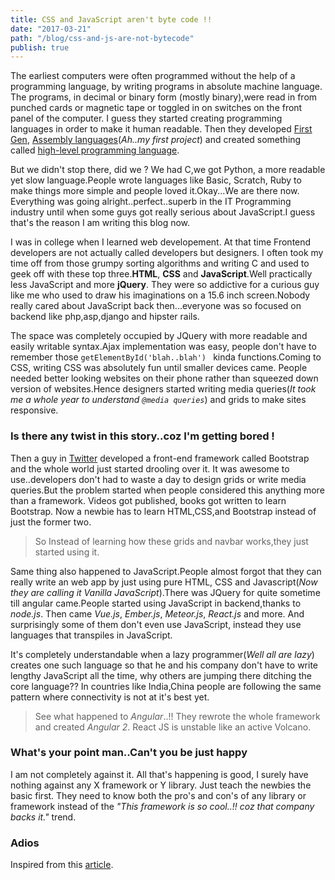 ```yaml
---
title: CSS and JavaScript aren't byte code !!
date: "2017-03-21"
path: "/blog/css-and-js-are-not-bytecode"
publish: true
---
```


The earliest computers were often programmed without the help of a programming language, by writing programs in absolute machine language. The programs, in decimal or binary form (mostly binary),were read in from punched cards or magnetic tape or toggled in on switches on the front panel of the computer. I guess they started creating programming languages in order to make it human readable. Then they developed  [First Gen](https://en.wikipedia.org/wiki/First-generation_programming_language), [Assembly languages](https://en.wikipedia.org/wiki/First-generation_programming_language)(_Ah..my first project_) and created something called [ high-level programming language](https://en.wikipedia.org/wiki/High-level_programming_language).

But we didn't stop there, did we ? We had C,we got Python, a more readable yet slow language.People wrote languages like Basic, Scratch, Ruby to make things more simple and people loved it.Okay...We are there now. Everything was going alright..perfect..superb in the IT Programming industry until when some guys got really serious about JavaScript.I guess that's the reason I am writing this blog now.

I was in college when I learned web developement. At that time Frontend developers are not actually called developers but designers. I often took my time off from those grumpy sorting algorithms and writing C and used to geek off with these top three.**HTML**, **CSS** and **JavaScript**.Well practically less JavaScript and more **jQuery**. They were so addictive for a curious guy like me who used to draw his imaginations on a 15.6 inch screen.Nobody really cared about JavaScript back then...everyone was so focused on backend like php,asp,django and hipster rails. 

The space was completely occupied by JQuery with more readable and easily writable syntax.Ajax implementation was easy, people don't have to remember those `getElementById('blah..blah') `  kinda functions.Coming to CSS, writing CSS was absolutely fun until smaller devices came. People needed better looking websites on their phone rather than squeezed down version of websites.Hence designers started writing media queries(_It took me a whole year to understand `@media queries`_) and grids to make sites responsive.

### Is there any twist in this story..coz I'm getting bored !

Then a guy in [Twitter](https://twitter.com) developed a front-end framework called Bootstrap and the whole world just started drooling over it. It was awesome to use..developers don't had to waste a day to design grids or write media queries.But the problem started when people considered this anything more than a framework. Videos got published, books got written to learn Bootstrap. Now a newbie has to learn HTML,CSS,and Bootstrap instead of just the former two.

> So Instead of learning how these grids and navbar works,they just started using it.

Same thing also happened to JavaScript.People almost forgot that they can really write an web app by just using pure HTML, CSS and Javascript(_Now they are calling it Vanilla JavaScript_).There was JQuery for quite sometime till angular came.People started using JavaScript in backend,thanks to *node.js*. Then came *Vue.js*, *Ember.js*, *Meteor.js*, *React.js* and more. And surprisingly some of them don't even use JavaScript, instead they use languages that transpiles in JavaScript.

It's completely understandable when a lazy programmer(_Well all are lazy_) creates one such language so that he and his company don't have to write lengthy JavaScript all the time, why others are jumping there ditching the core language?? In countries like India,China people are following the same pattern where connectivity is not at it's best yet.

> See what happened to _Angular_..!! They rewrote the whole framework and created _Angular 2_. React JS is unstable like an active Volcano.

### What's your point man..Can't you be just happy

I am not completely against it. All that's happening is good, I surely have nothing against any X framework or Y library. Just teach the newbies the basic first. They need to know both the pro's and con's of any library or framework instead of the _"This framework is so cool..!! coz that company backs it."_ trend.

### Adios

Inspired from this [article](https://hackernoon.com/how-it-feels-to-learn-javascript-in-2016-d3a717dd577f/  "How it feels to learn JavaScript in 2016" ).
